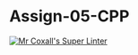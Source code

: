 # Assign-05-CPP
[![Mr Coxall's Super Linter](https://github.com/ICS3U-Programming-JaydenS/Assign-05-CPP/workflows/Mr%20Coxall's%20Super%20Linter/badge.svg)](https://github.com/ICS3U-Programming-JaydenS/Assign-05-CPP/actions/)
